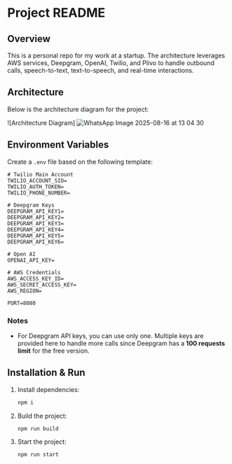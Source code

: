 # Project README

## Overview

This is a personal repo for my work at a startup. The architecture leverages AWS services, Deepgram, OpenAI, Twilio, and Plivo to handle outbound calls, speech-to-text, text-to-speech, and real-time interactions.

## Architecture

Below is the architecture diagram for the project:

![Architecture Diagram]
![WhatsApp Image 2025-08-16 at 13 04 30](https://github.com/user-attachments/assets/71459d88-d377-4dd2-9a18-aaa4abd2d661)


## Environment Variables

Create a `.env` file based on the following template:

```env
# Twilio Main Account
TWILIO_ACCOUNT_SID=
TWILIO_AUTH_TOKEN=
TWILIO_PHONE_NUMBER=

# Deepgram Keys
DEEPGRAM_API_KEY1=
DEEPGRAM_API_KEY2=
DEEPGRAM_API_KEY3=
DEEPGRAM_API_KEY4=
DEEPGRAM_API_KEY5=
DEEPGRAM_API_KEY6=

# Open AI
OPENAI_API_KEY=

# AWS Credentials
AWS_ACCESS_KEY_ID=
AWS_SECRET_ACCESS_KEY=
AWS_REGION=

PORT=8080
```

### Notes

* For Deepgram API keys, you can use only one. Multiple keys are provided here to handle more calls since Deepgram has a **100 requests limit** for the free version.

## Installation & Run

1. Install dependencies:

   ```bash
   npm i
   ```

2. Build the project:

   ```bash
   npm run build
   ```

3. Start the project:

   ```bash
   npm run start
   ```
